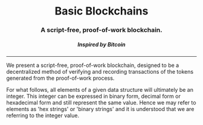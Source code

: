 <center>
    <h1>
    Basic Blockchains
    </h1>

<h3>
    A script-free, proof-of-work blockchain.

</h3>
<h5>
    Inspired by Bitcoin
</h5>

<hr>
</center>

<p>
We present a script-free, proof-of-work blockchain, designed to be a decentralized method of verifying and recording transactions of the tokens generated from the proof-of-work process.
</p>

<p>
For what follows, all elements of a given data structure will ultimately be an integer.
This integer can be expressed in binary form, decimal form or hexadecimal form and still represent the same value.
Hence we may refer to elements as 'hex strings' or 'binary strings' and it is understood that we are referring to the integer value.
</p>

